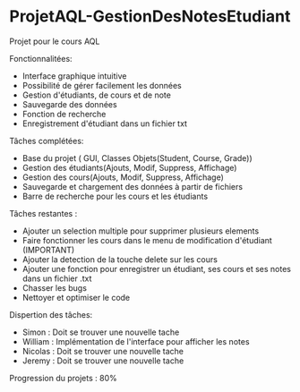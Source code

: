 # ProjetAQL-GestionDesNotesEtudiant
Projet pour le cours AQL

Fonctionnalitées:
  - Interface graphique intuitive
  - Possibilité de gérer facilement les données
  - Gestion d'étudiants, de cours et de note
  - Sauvegarde des données
  - Fonction de recherche
  - Enregistrement d'étudiant dans un fichier txt

Tâches complétées:
  - Base du projet ( GUI, Classes Objets(Student, Course, Grade))
  - Gestion des étudiants(Ajouts, Modif, Suppress, Affichage)
  - Gestion des cours(Ajouts, Modif, Suppress, Affichage)
  - Sauvegarde et chargement des données à partir de fichiers
  - Barre de recherche pour les cours et les étudiants

Tâches restantes :
  - Ajouter un selection multiple pour supprimer plusieurs elements
  - Faire fonctionner les cours dans le menu de modification d'étudiant (IMPORTANT)
  - Ajouter la detection de la touche delete sur les cours
  - Ajouter une fonction pour enregistrer un étudiant, ses cours et ses notes dans un fichier .txt
  - Chasser les bugs
  - Nettoyer et optimiser le code

Dispertion des tâches:
  - Simon   : Doit se trouver une nouvelle tache
  - William : Implémentation de l'interface pour afficher les notes
  - Nicolas : Doit se trouver une nouvelle tache
  - Jeremy  : Doit se trouver une nouvelle tache

Progression du projets : 80%

